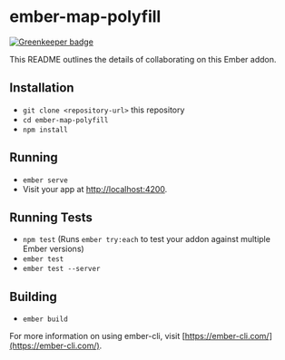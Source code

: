 # ember-map-polyfill

[![Greenkeeper badge](https://badges.greenkeeper.io/locks/ember-map-polyfill.svg)](https://greenkeeper.io/)

This README outlines the details of collaborating on this Ember addon.

## Installation

* `git clone <repository-url>` this repository
* `cd ember-map-polyfill`
* `npm install`

## Running

* `ember serve`
* Visit your app at [http://localhost:4200](http://localhost:4200).

## Running Tests

* `npm test` (Runs `ember try:each` to test your addon against multiple Ember versions)
* `ember test`
* `ember test --server`

## Building

* `ember build`

For more information on using ember-cli, visit [https://ember-cli.com/](https://ember-cli.com/).
